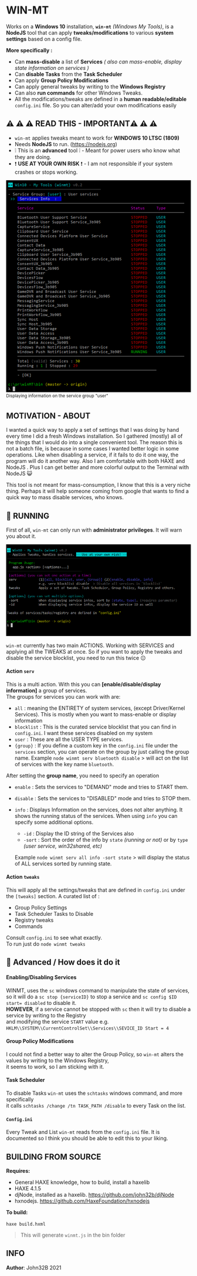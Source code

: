 # WIN-MT

Works on a **Windows 10** installation, **`win-mt`** *(Windows My Tools)*, is a **NodeJS** tool that can apply **tweaks/modifications** to various **system settings** based on a config file.

**More specifically :**

- Can **mass-disable** a list of **Services** *( also can mass-enable, display state information on services )*
- Can **disable Tasks** from the **Task Scheduler** 
- Can apply **Group Policy Modifications**
- Can apply general tweaks by writing to the **Windows Registry**
- Can also **run commands** for other Windows Tweaks.
- All the modifications/tweaks are defined in a **human readable/editable** `config.ini` file. So you can alter/add your own modifications easily



## :warning: :warning: :warning: READ THIS - IMPORTANT:warning: :warning: :warning:

- `win-mt` applies tweaks meant to work for **WINDOWS 10 LTSC (1809)** 
- Needs  **NodeJS** to run. (https://nodejs.org)
- :grey_exclamation: This is an **advanced** tool :grey_exclamation: - Meant for power users who know what they are doing.
- :heavy_exclamation_mark: **USE AT YOUR OWN RISK** :heavy_exclamation_mark: - I am not responsible if your system crashes​ or stops working.
  

![](/media/shot_02.png)  
<sup>Displaying information on the service group "user"</sup>



## MOTIVATION - ABOUT

I wanted a quick way to apply a set of settings that I was doing by hand every time I did a fresh Windows installation. So I gathered (mostly) all of the things that I would do into a single convenient tool. The reason this is not a batch file, is because in some cases I wanted better logic in some operations. Like when disabling a service, if it fails to do it one way, the program will do it another way. Also I am comfortable with both HAXE and NodeJS . Plus I can get better and more colorful output to the Terminal with NodeJS 😺

This tool is not meant for mass-consumption, I know that this is a very niche thing. Perhaps it will help someone coming from google that wants to find a quick way to mass disable services, who knows.



## :runner: RUNNING

First of all, `win-mt` can only run with **administrator privileges**. It will warn you about it.  

![](/media/shot_01.png)



`win-mt` currently has two main ACTIONS. Working with SERVICES and applying all the TWEAKS at once. So if you want to apply the tweaks and disable the service blocklist, you need to run this twice 😐

#### Action `serv`

This is a multi action. With this you can **[enable/disable/display information]** a group of services.  
The groups for services you can work with are:  

- `all` : meaning the ENTIRETY of system services,  (except Driver/Kernel Services). This is mostly when you want to mass-enable or display information
- `blocklist` : This is the curated service blocklist that you can find in `config.ini`. I want these services disabled on my system
- `user` : These are all the USER TYPE services.
- `{group}` : If you define a custom key in the `config.ini` file under the `services` section, you can operate on the group by just calling the group name. Example `node winmt serv bluetooth disable` > will act on the list of services with the key name `bluetooth`.  

After setting the **group name**, you need to specify an operation

- `enable` : Sets the services to "DEMAND" mode and tries to START them.

- `disable` : Sets the services to "DISABLED" mode and tries to STOP them.

- `info` : Displays Information on the services, does not alter anything. It shows the running status of the services. When using `info` you can specify some additional options.

  - `-id` : Display the ID string of the Services also
  - `-sort` : Sort the order of the info by `state` *(running or not)* or by `type` *(user service, win32shared, etc)*

  Example `node winmt serv all info -sort state` > will display the status of ALL services sorted by running state.


#### Action `tweaks`

This will apply all the settings/tweaks that are defined in `config.ini` under the `[tweaks]` section. A curated list of :

- Group Policy Settings
- Task Scheduler Tasks to Disable
- Registry tweaks
- Commands

Consult `config.ini` to see what exactly.  
To run just do `node winmt tweaks`



## :wrench: Advanced / How does it do it

#### Enabling/Disabling Services

WINMT, uses the `sc` windows command to manipulate the state of services,  
so it will do a `sc stop {serviceID}` to stop a service and `sc config $ID start= disabled` to disable it.  
**HOWEVER**, if a service cannot be stopped with `sc` then it will try to disable a service by writing to the Registry  
and modifying the service `START` value e.g. `HKLM\\SYSTEM\\CurrentControlSet\\Services\\SEVICE_ID Start = 4`  

#### Group Policy Modifications

I could not find a better way to alter the Group Policy, so `win-mt` alters the values by writing to the Windows Registry,  
it seems to work, so I am sticking with it.

#### Task Scheduler 

To disable Tasks `win-mt` uses the `schtasks` windows command, and more specifically  
it calls `schtasks /change /tn TASK_PATH /disable` to every Task on the list.

#### `Config.ini`

Every Tweak and List `win-mt` reads from the `config.ini` file. It is documented so I think you should be able to edit this to your liking.

## BUILDING FROM SOURCE

**Requires:**

- General HAXE knowledge, how to build, install a haxelib
- HAXE 4.1.5
- djNode, installed as a haxelib. https://github.com/john32b/djNode
- hxnodejs. https://github.com/HaxeFoundation/hxnodejs

**To build:**

`haxe build.hxml`  

> This will generate `winmt.js` in the bin folder



## INFO

**Author**: John32B 2021